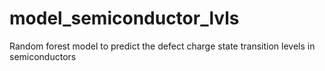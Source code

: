 # model_semiconductor_lvls
Random forest model to predict the defect charge state transition levels in semiconductors
